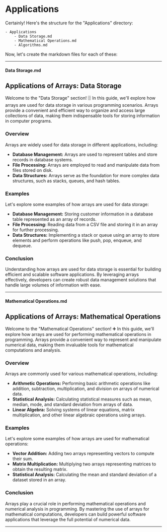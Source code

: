 # Applications

Certainly! Here's the structure for the "Applications" directory:

```
- Applications
    - Data Storage.md
    - Mathematical Operations.md
    - Algorithms.md
```

Now, let's create the markdown files for each of these:

***

#### Data Storage.md

## Applications of Arrays: Data Storage

Welcome to the "Data Storage" section! 🗄️ In this guide, we'll explore how arrays are used for data storage in various programming scenarios. Arrays provide a convenient and efficient way to organize and access large collections of data, making them indispensable tools for storing information in computer programs.

### Overview

Arrays are widely used for data storage in different applications, including:

* **Database Management:** Arrays are used to represent tables and store records in database systems.
* **File Processing:** Arrays are employed to read and manipulate data from files stored on disk.
* **Data Structures:** Arrays serve as the foundation for more complex data structures, such as stacks, queues, and hash tables.

### Examples

Let's explore some examples of how arrays are used for data storage:

* **Database Management:** Storing customer information in a database table represented as an array of records.
* **File Processing:** Reading data from a CSV file and storing it in an array for further processing.
* **Data Structures:** Implementing a stack or queue using an array to store elements and perform operations like push, pop, enqueue, and dequeue.

### Conclusion

Understanding how arrays are used for data storage is essential for building efficient and scalable software applications. By leveraging arrays effectively, developers can create robust data management solutions that handle large volumes of information with ease.

***

#### Mathematical Operations.md

## Applications of Arrays: Mathematical Operations

Welcome to the "Mathematical Operations" section! ➕ In this guide, we'll explore how arrays are used for performing mathematical operations in programming. Arrays provide a convenient way to represent and manipulate numerical data, making them invaluable tools for mathematical computations and analysis.

### Overview

Arrays are commonly used for various mathematical operations, including:

* **Arithmetic Operations:** Performing basic arithmetic operations like addition, subtraction, multiplication, and division on arrays of numerical data.
* **Statistical Analysis:** Calculating statistical measures such as mean, median, mode, and standard deviation from arrays of data.
* **Linear Algebra:** Solving systems of linear equations, matrix multiplication, and other linear algebraic operations using arrays.

### Examples

Let's explore some examples of how arrays are used for mathematical operations:

* **Vector Addition:** Adding two arrays representing vectors to compute their sum.
* **Matrix Multiplication:** Multiplying two arrays representing matrices to obtain the resulting matrix.
* **Statistical Analysis:** Calculating the mean and standard deviation of a dataset stored in an array.

### Conclusion

Arrays play a crucial role in performing mathematical operations and numerical analysis in programming. By mastering the use of arrays for mathematical computations, developers can build powerful software applications that leverage the full potential of numerical data.

***

####
